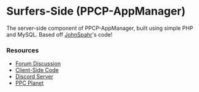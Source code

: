 # Surfers-Side (PPCP-AppManager)
The server-side component of PPCP-AppManager, built using simple PHP and MySQL.
Based off [JohnSpahr](https://github.com/JohnSpahr)'s code! 

### Resources
- [Forum Discussion](https://ppcplanet.org/forums/discussion/12/dev-project-modern-ppc-app-market)
- [Client-Side Code](https://github.com/pocket-pc-planet/ppcp-appcatalog)
- [Discord Server](https://discord.gg/tHbx4qc)
- [PPC Planet](https://ppcplanet.org/)
